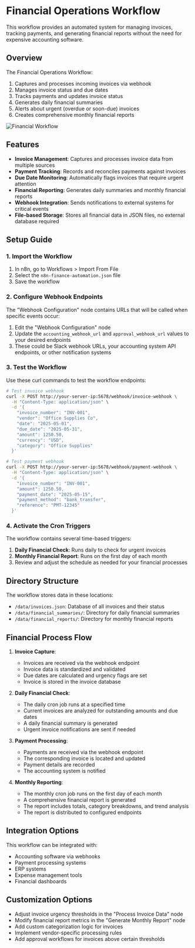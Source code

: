# Financial Operations Workflow

This workflow provides an automated system for managing invoices, tracking payments, and generating financial reports without the need for expensive accounting software.

## Overview

The Financial Operations Workflow:

1. Captures and processes incoming invoices via webhook
2. Manages invoice status and due dates
3. Tracks payments and updates invoice status
4. Generates daily financial summaries
5. Alerts about urgent (overdue or soon-due) invoices
6. Creates comprehensive monthly financial reports

![Financial Workflow](../images/finance-workflow.png)

## Features

- **Invoice Management**: Captures and processes invoice data from multiple sources
- **Payment Tracking**: Records and reconciles payments against invoices
- **Due Date Monitoring**: Automatically flags invoices that require urgent attention
- **Financial Reporting**: Generates daily summaries and monthly financial reports
- **Webhook Integration**: Sends notifications to external systems for critical events
- **File-based Storage**: Stores all financial data in JSON files, no external database required

## Setup Guide

### 1. Import the Workflow

1. In n8n, go to Workflows > Import From File
2. Select the `n8n-finance-automation.json` file
3. Save the workflow

### 2. Configure Webhook Endpoints

The "Webhook Configuration" node contains URLs that will be called when specific events occur:

1. Edit the "Webhook Configuration" node
2. Update the `accounting_webhook_url` and `approval_webhook_url` values to your desired endpoints
3. These could be Slack webhook URLs, your accounting system API endpoints, or other notification systems

### 3. Test the Workflow

Use these curl commands to test the workflow endpoints:

```bash
# Test invoice webhook
curl -X POST http://your-server-ip:5678/webhook/invoice-webhook \
  -H "Content-Type: application/json" \
  -d '{
    "invoice_number": "INV-001",
    "vendor": "Office Supplies Co",
    "date": "2025-05-01",
    "due_date": "2025-05-31",
    "amount": 1250.50,
    "currency": "USD",
    "category": "Office Supplies"
  }'

# Test payment webhook
curl -X POST http://your-server-ip:5678/webhook/payment-webhook \
  -H "Content-Type: application/json" \
  -d '{
    "invoice_number": "INV-001",
    "amount": 1250.50,
    "payment_date": "2025-05-15",
    "payment_method": "bank_transfer",
    "reference": "PMT-12345"
  }'
```

### 4. Activate the Cron Triggers

The workflow contains several time-based triggers:

1. **Daily Financial Check**: Runs daily to check for urgent invoices
2. **Monthly Financial Report**: Runs on the first day of each month
3. Review and adjust the schedule as needed for your financial processes

## Directory Structure

The workflow stores data in these locations:

- `/data/invoices.json`: Database of all invoices and their status
- `/data/financial_summaries/`: Directory for daily financial summaries
- `/data/financial_reports/`: Directory for monthly financial reports

## Financial Process Flow

1. **Invoice Capture**:
   - Invoices are received via the webhook endpoint
   - Invoice data is standardized and validated
   - Due dates are calculated and urgency flags are set
   - Invoice is stored in the invoice database

2. **Daily Financial Check**:
   - The daily cron job runs at a specified time
   - Current invoices are analyzed for outstanding amounts and due dates
   - A daily financial summary is generated
   - Urgent invoice notifications are sent if needed

3. **Payment Processing**:
   - Payments are received via the webhook endpoint
   - The corresponding invoice is located and updated
   - Payment details are recorded
   - The accounting system is notified

4. **Monthly Reporting**:
   - The monthly cron job runs on the first day of each month
   - A comprehensive financial report is generated
   - The report includes totals, category breakdowns, and trend analysis
   - The report is distributed to configured endpoints

## Integration Options

This workflow can be integrated with:

- Accounting software via webhooks
- Payment processing systems
- ERP systems
- Expense management tools
- Financial dashboards

## Customization Options

- Adjust invoice urgency thresholds in the "Process Invoice Data" node
- Modify financial report metrics in the "Generate Monthly Report" node
- Add custom categorization logic for invoices
- Implement vendor-specific processing rules
- Add approval workflows for invoices above certain thresholds